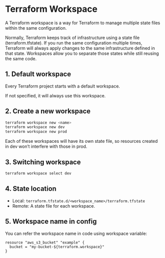 Terraform Workspace
===================

A Terraform workspace is a way for Terraform to manage multiple state files within the same configuration.

Normally, Terraform keeps track of infrastructure using a state file (terraform.tfstate). If you run the same configuration multiple times, Terraform will always apply changes to the same infrastructure defined in that state. Workspaces allow you to separate those states while still reusing the same code.

## 1. Default workspace
Every Terraform project starts with a default workspace.

If not specified, it will always use this workspace.

## 2. Create a new workspace
```bash
terraform workspace new <name>
terraform workspace new dev
terraform workspace new prod
```

Each of these workspaces will have its own state file, so resources created in dev won’t interfere with those in prod.

## 3. Switching workspace
```bash
terraform workspace select dev
```

## 4. State location
+ Local: `terraform.tfstate.d/<workspace_name>/terraform.tfstate`
+ Remote: A state file for each workspace.

## 5. Workspace name in config
You can refer the workspace name in code using workspace variable:
```hcl
resource "aws_s3_bucket" "example" {
  bucket = "my-bucket-${terraform.workspace}"
}
```
